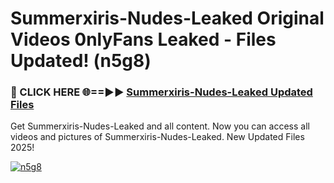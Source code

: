 # Summerxiris-Nudes-Leaked Original Videos 0nlyFans Leaked - Files Updated! (n5g8)

<h3>🔴 CLICK HERE 🌐==►► <a href="https://tinyurl.com/yc6ubb5a" rel="nofollow">Summerxiris-Nudes-Leaked Updated Files</a></h3>

Get Summerxiris-Nudes-Leaked and all content. Now you can access all videos and pictures of Summerxiris-Nudes-Leaked. New Updated Files 2025!

[![n5g8](https://i.imgur.com/7eu0CRL.gif)](https://tinyurl.com/yc6ubb5a)
